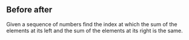 ## Before after

Given a sequence of numbers find the index at which the sum of the elements at its left and the sum of the elements at its right is the same.
